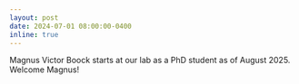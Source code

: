 ```yaml
---
layout: post
date: 2024-07-01 08:00:00-0400
inline: true
---
```


Magnus Victor Boock starts at our lab as a PhD student as of August 2025. Welcome Magnus!
